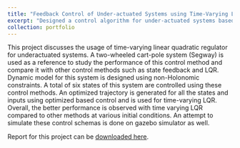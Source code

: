 ```yaml
---
title: "Feedback Control of Under-actuated Systems using Time-Varying LQR"
excerpt: "Designed a control algorithm for under-actuated systems based on time dependant linear quadratic regulator"
collection: portfolio
---
```


This project discusses the usage of time-varying linear quadratic regulator for underactuated systems. A two-wheeled cart-pole system (Segway) is used as a reference to study the performance of this control method and compare it with other control methods such as state feedback and LQR. Dynamic model for this system is designed using non-Holonomic constraints. A total of six states of this system are controlled using these control methods. An optimized trajectory is generated for all the states and inputs using optimized based control and is used for time-varying LQR. Overall, the better performance is observed with time varying LQR compared to other methods at various initial conditions. An attempt to simulate these control schemas is done on gazebo simulator as well.

Report for this project can be [downloaded here](https://github.com/shivakumar-tekumatla/shivakumar-tekumatla.github.io/blob/master/files/TVLQR.pdf). 
